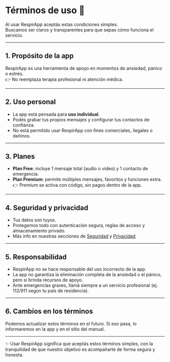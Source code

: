 # Términos de uso 📑

Al usar RespirApp aceptás estas condiciones simples.  
Buscamos ser claros y transparentes para que sepas cómo funciona el servicio.

---

## 1. Propósito de la app
RespirApp es una herramienta de apoyo en momentos de ansiedad, pánico o estrés.  
👉 No reemplaza terapia profesional ni atención médica.

---

## 2. Uso personal
- La app está pensada para **uso individual**.  
- Podés grabar tus propios mensajes y configurar tus contactos de confianza.  
- No está permitido usar RespirApp con fines comerciales, ilegales o dañinos.

---

## 3. Planes
- **Plan Free**: incluye 1 mensaje total (audio o video) y 1 contacto de emergencia.  
- **Plan Premium**: permite múltiples mensajes, favoritos y funciones extra.  
👉 Premium se activa con código, sin pagos dentro de la app.

---

## 4. Seguridad y privacidad
- Tus datos son tuyos.  
- Protegemos todo con autenticación segura, reglas de acceso y almacenamiento privado.  
- Más info en nuestras secciones de [Seguridad](seguridad.md) y [Privacidad](legal/privacidad.md).

---

## 5. Responsabilidad
- RespirApp no se hace responsable del uso incorrecto de la app.  
- La app no garantiza la eliminación completa de la ansiedad o el pánico, pero sí brinda recursos de apoyo.  
- Ante emergencias graves, llamá siempre a un servicio profesional (ej. 112/911 según tu país de residencia).

---

## 6. Cambios en los términos
Podemos actualizar estos términos en el futuro. Si eso pasa, lo informaremos en la app y en el sitio del manual.

---

✨ Usar RespirApp significa que aceptás estos términos simples, con la tranquilidad de que nuestro objetivo es acompañarte de forma segura y honesta.
